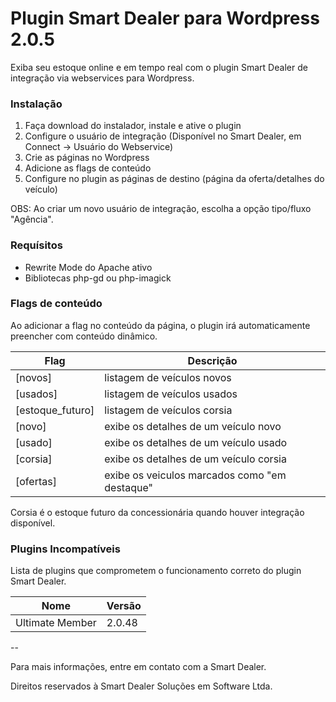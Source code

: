 
# Plugin Smart Dealer para Wordpress 2.0.5

Exiba seu estoque online e em tempo real com o plugin Smart Dealer de integração via webservices para Wordpress.

### Instalação

1. Faça download do instalador, instale e ative o plugin
2. Configure o usuário de integração (Disponível no Smart Dealer, em Connect -> Usuário do Webservice)
3. Crie as páginas no Wordpress
4. Adicione as flags de conteúdo
5. Configure no plugin as páginas de destino (página da oferta/detalhes do veículo)

OBS: Ao criar um novo usuário de integração, escolha a opção tipo/fluxo "Agência".

### Requísitos
* Rewrite Mode do Apache ativo
* Bibliotecas php-gd ou php-imagick

### Flags de conteúdo

Ao adicionar a flag no conteúdo da página, o plugin irá automaticamente preencher com conteúdo dinâmico.

| Flag          |  Descrição  |
| ------------- | ------------- 
| [novos]            | listagem de veículos novos
| [usados]            | listagem de veículos usados
| [estoque_futuro]            | listagem de veículos corsia
| [novo]            | exibe os detalhes de um veículo novo
| [usado]            | exibe os detalhes de um veículo usado
| [corsia]            | exibe os detalhes de um veículo corsia
| [ofertas]            | exibe os veiculos marcados como "em destaque"

Corsia é o estoque futuro da concessionária quando houver integração disponível. 

### Plugins Incompatíveis

Lista de plugins que comprometem o funcionamento correto do plugin Smart Dealer. 

| Nome         |  Versão  |
| ------------- | ------------- 
| Ultimate Member            | 2.0.48

--

Para mais informações, entre em contato com a Smart Dealer.

Direitos reservados à Smart Dealer Soluções em Software Ltda.
